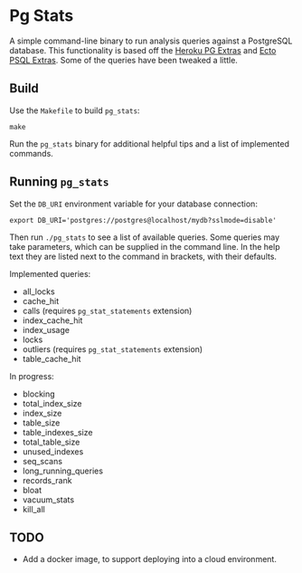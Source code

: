 # Pg Stats

A simple command-line binary to run analysis queries against a PostgreSQL 
database.  This functionality is based off the 
[Heroku PG Extras](https://github.com/heroku/heroku-pg-extras) and 
[Ecto PSQL Extras](https://github.com/pawurb/ecto_psql_extras).  Some of the
queries have been tweaked a little.

## Build

Use the `Makefile` to build `pg_stats`:

    make 
    
Run the `pg_stats` binary for additional helpful tips and a list of implemented 
commands. 

## Running `pg_stats`

Set the `DB_URI` environment variable for your database connection:

    export DB_URI='postgres://postgres@localhost/mydb?sslmode=disable'
    
Then run `./pg_stats` to see a list of available queries.  Some queries may
take parameters, which can be supplied in the command line.  In the help text
they are listed next to the command in brackets, with their defaults.

Implemented queries:

* all_locks
* cache_hit
* calls (requires `pg_stat_statements` extension)
* index_cache_hit
* index_usage
* locks
* outliers (requires `pg_stat_statements` extension)  
* table_cache_hit

In progress:

* blocking
* total_index_size
* index_size
* table_size
* table_indexes_size
* total_table_size
* unused_indexes
* seq_scans
* long_running_queries
* records_rank
* bloat
* vacuum_stats
* kill_all

## TODO

* Add a docker image, to support deploying into a cloud environment.
